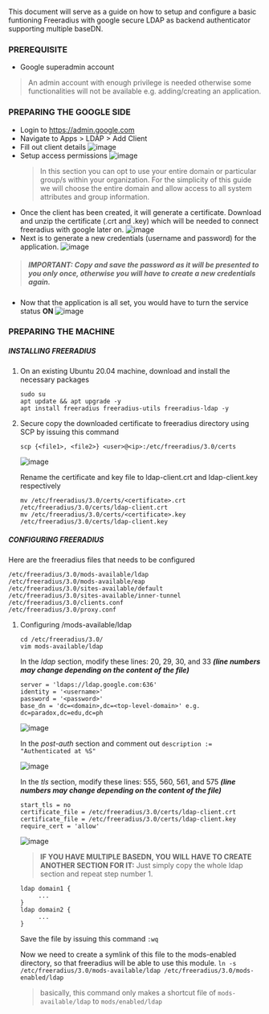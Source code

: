 This document will serve as a guide on how to setup and configure a basic funtioning Freeradius with google secure LDAP as backend authenticator supporting multiple baseDN. 

### PREREQUISITE
- Google superadmin account
> An admin account with enough privilege is needed otherwise some functionalities will not be available e.g. adding/creating an application.

### PREPARING THE GOOGLE SIDE

- Login to https://admin.google.com
- Navigate to Apps > LDAP > Add Client
- Fill out client details
  ![image](https://user-images.githubusercontent.com/29798188/160749498-ff9c13ba-294f-4ef1-8eb6-0d8b2ede8fc0.png)
- Setup access permissions
  ![image](https://user-images.githubusercontent.com/29798188/160750734-af6b6f16-f86d-4019-9847-2ba9f7f81d7d.png)
  > In this section you can opt to use your entire domain or particular group/s within your organization. For the simplicity of this guide we will choose the entire       domain and allow access to all system attributes and group information.
- Once the client has been created, it will generate a certificate. Download and unzip the certificate (.crt and .key) which will be needed to connect freeradius with google later on.
  ![image](https://user-images.githubusercontent.com/29798188/160751354-9c228b82-bca7-4ee4-8cbb-62403170f73a.png)
- Next is to generate a new credentials (username and password) for the application. 
  ![image](https://user-images.githubusercontent.com/29798188/160752098-ef4956e6-e40e-4a08-b167-d03dd3f21019.png)
> ##### IMPORTANT: Copy and save the password as it will be presented to you only once, otherwise you will have to create a new credentials again.
- Now that the application is all set, you would have to turn the service status **ON**
  ![image](https://user-images.githubusercontent.com/29798188/160752414-b20e0d66-51ee-4697-b40c-8230c1fede34.png)


### PREPARING THE MACHINE
  ##### **INSTALLING FREERADIUS**
  1. On an existing Ubuntu 20.04 machine, download and install the necessary packages
     ```
     sudo su
     apt update && apt upgrade -y
     apt install freeradius freeradius-utils freeradius-ldap -y
     ```
  2. Secure copy the downloaded certificate to freeradius directory using SCP by issuing this command
     ```
     scp {<file1>, <file2>} <user>@<ip>:/etc/freeradius/3.0/certs
     ```
     ![image](https://user-images.githubusercontent.com/29798188/160761130-6f8b0a45-36b8-4d7d-a112-44b6aa2b5303.png)
   
     Rename the certificate and key file to ldap-client.crt and ldap-client.key respectively    
     ```
     mv /etc/freeradius/3.0/certs/<certificate>.crt /etc/freeradius/3.0/certs/ldap-client.crt
     mv /etc/freeradius/3.0/certs/<certificate>.key /etc/freeradius/3.0/certs/ldap-client.key
     ```
  ##### **CONFIGURING FREERADIUS**
  Here are the freeradius files that needs to be configured
  ```
  /etc/freeradius/3.0/mods-available/ldap
  /etc/freeradius/3.0/mods-available/eap
  /etc/freeradius/3.0/sites-available/default
  /etc/freeradius/3.0/sites-available/inner-tunnel
  /etc/freeradius/3.0/clients.conf
  /etc/freeradius/3.0/proxy.conf
  ```
     
  1. Configuring /mods-available/ldap
     ```
     cd /etc/freeradius/3.0/
     vim mods-available/ldap
     ```
     In the _ldap_ section, modify these lines: 20, 29, 30, and 33 _**(line numbers may change depending on the content of the file)**_
     ```
     server = 'ldaps://ldap.google.com:636'
     identity = '<username>'
     password = '<password>'
     base_dn = 'dc=<domain>,dc=<top-level-domain>' e.g. dc=paradox,dc=edu,dc=ph
     ```
     ![image](https://user-images.githubusercontent.com/29798188/160765574-87156d69-3649-401e-89c9-ed36a4a81e24.png)
     
     In the _post-auth_ section and comment out ` description := "Authenticated at %S" `
     
     ![image](https://user-images.githubusercontent.com/29798188/161195903-e031023a-fb1a-405f-bd94-510c03a7abed.png)
     
     In the _tls_ section, modify these lines: 555, 560, 561, and 575 _**(line numbers may change depending on the content of the file)**_
     ```
     start_tls = no
     certificate_file = /etc/freeradius/3.0/certs/ldap-client.crt
     certificate_file = /etc/freeradius/3.0/certs/ldap-client.key
     require_cert = 'allow'
     ```
     ![image](https://user-images.githubusercontent.com/29798188/160769693-560d2b46-e8ef-435c-8469-5706b132b887.png)

      > **IF YOU HAVE MULTIPLE BASEDN, YOU WILL HAVE TO CREATE ANOTHER SECTION FOR IT:** Just simply copy the whole ldap section and repeat step number 1. 
      ``` 
      ldap domain1 { 
           ... 
      }
      ldap domain2 { 
           ... 
      } 
      ```
     Save the file by issuing this command ` :wq `
     
     Now we need to create a symlink of this file to the mods-enabled directory, so that freeradius will be able to use this module.
     ` ln -s /etc/freeradius/3.0/mods-available/ldap /etc/freeradius/3.0/mods-enabled/ldap `
     
     > basically, this command only makes a shortcut file of ` mods-available/ldap ` to ` mods/enabled/ldap `
